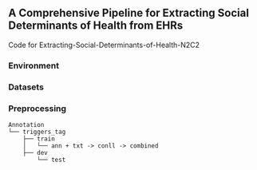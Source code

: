 ## A Comprehensive Pipeline for Extracting Social Determinants of Health from EHRs

Code for Extracting-Social-Determinants-of-Health-N2C2



### Environment

### Datasets



### Preprocessing



```
Annotation
└── triggers_tag
	├── train
	│   └── ann + txt -> conll -> combined 
 	├── dev
        └── test

```



